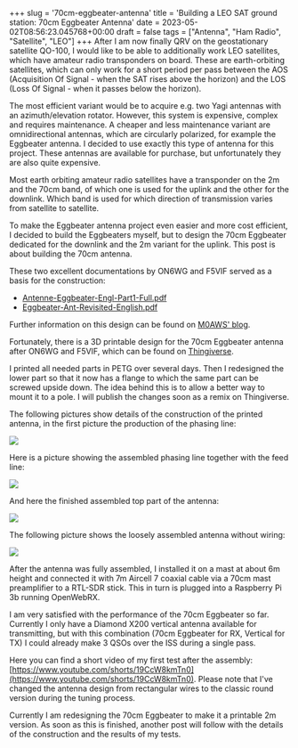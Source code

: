 +++
slug = '70cm-eggbeater-antenna'
title = 'Building a LEO SAT ground station: 70cm Eggbeater Antenna'
date = 2023-05-02T08:56:23.045768+00:00
draft = false
tags = ["Antenna", "Ham Radio", "Satellite", "LEO"]
+++
After I am now finally QRV on the geostationary satellite QO-100, I would like to be able to additionally work LEO satellites, which have amateur radio transponders on board. These are earth-orbiting satellites, which can only work for a short period per pass between the AOS (Acquisition Of Signal - when the SAT rises above the horizon) and the LOS (Loss Of Signal - when it passes below the horizon).

The most efficient variant would be to acquire e.g. two Yagi antennas with an azimuth/elevation rotator. However, this system is expensive, complex and requires maintenance. A cheaper and less maintenance variant are omnidirectional antennas, which are circularly polarized, for example the Eggbeater antenna. I decided to use exactly this type of antenna for this project. These antennas are available for purchase, but unfortunately they are also quite expensive.

Most earth orbiting amateur radio satellites have a transponder on the 2m and the 70cm band, of which one is used for the uplink and the other for the downlink. Which band is used for which direction of transmission varies from satellite to satellite.

To make the Eggbeater antenna project even easier and more cost efficient, I decided to build the Eggbeaters myself, but to design the 70cm Eggbeater dedicated for the downlink and the 2m variant for the uplink. This post is about building the 70cm antenna.

These two excellent documentations by ON6WG and F5VIF served as a basis for the construction:

* [Antenne-Eggbeater-Engl-Part1-Full.pdf](/files/Antenne-Eggbeater-Engl-Part1-Full.pdf)
* [Eggbeater-Ant-Revisited-English.pdf](/files/Eggbeater-Ant-Revisited-English.pdf)

Further information on this design can be found on [M0AWS' blog](https://m0aws.co.uk/?p=2106).

Fortunately, there is a 3D printable design for the 70cm Eggbeater antenna after ON6WG and F5VIF, which can be found on [Thingiverse](https://www.thingiverse.com/thing:4737130).

I printed all needed parts in PETG over several days. Then I redesigned the lower part so that it now has a flange to which the same part can be screwed upside down. The idea behind this is to allow a better way to mount it to a pole. I will publish the changes soon as a remix on Thingiverse.

The following pictures show details of the construction of the printed antenna, in the first picture the production of the phasing line:


![](/img/70cm-eggbeater-antenna-1.jpg)


Here is a picture showing the assembled phasing line together with the feed line:


![](/img/70cm-eggbeater-antenna-2.jpg)


And here the finished assembled top part of the antenna:


![](/img/70cm-eggbeater-antenna-3.jpg)


The following picture shows the loosely assembled antenna without wiring:


![](/img/70cm-eggbeater-antenna-4.jpg)

After the antenna was fully assembled, I installed it on a mast at about 6m height and connected it with 7m Aircell 7 coaxial cable via a 70cm mast preamplifier to a RTL-SDR stick. This in turn is plugged into a Raspberry Pi 3b running OpenWebRX.

I am very satisfied with the performance of the 70cm Eggbeater so far. Currently I only have a Diamond X200 vertical antenna available for transmitting, but with this combination (70cm Eggbeater for RX, Vertical for TX) I could already make 3 QSOs over the ISS during a single pass.

Here you can find a short video of my first test after the assembly: [https://www.youtube.com/shorts/19CcW8kmTn0](https://www.youtube.com/shorts/19CcW8kmTn0). Please note that I've changed the antenna design from rectangular wires to the classic round version during the tuning process.

Currently I am redesigning the 70cm Eggbeater to make it a printable 2m version. As soon as this is finished, another post will follow with the details of the construction and the results of my tests.